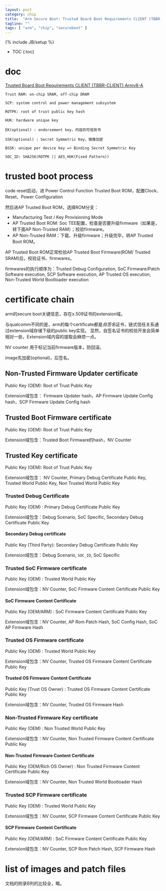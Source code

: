 ```yaml
---
layout: post
category: chip
title:  "Arm Secure Boot: Trusted Board Boot Requirements CLIENT (TBBR-CLIENT) Armv8-A"
tagline: ""
tags: [ "arm", "chip", "secureboot" ] 
---
```

{% include JB/setup %}

* TOC
{:toc}

# doc

[Trusted Board Boot Requirements CLIENT (TBBR-CLIENT) Armv8-A](https://static.docs.arm.com/den0006/d/DEN0006D_Trusted_Board_Boot_Requirements.pdf)

    Trust RAM: on-chip SRAM, off-chip DRAM

    SCP: system control and power management subsystem

    ROTPK: root of trust public key hash

    HUK: hardware unique key

    EK(optional) : endorsement key，内容的可信背书

    SSK(optional) : Secret Symmetric Key，镜像加密 

    BSSK: unique per device key => Binding Secret Symmetric Key

    SOC_ID: SHA256(ROTPK || AES_HUK(Fixed Pattern))

# trusted boot process

code reset启动，进 Power Control Function Trusted Boot ROM，配置Clock、Reset、Power Configuration

然后进AP Trusted Boot ROM，选择ROM分支：
- Manufacturing Test / Key Provisioning Mode
- AP Trusted Boot ROM: Soc TEE配置，检查是否要升级firmware（如果是，转下面AP Non-Trusted RAM）；校验firmware。
- AP Non-Trusted RAM：下载、升级firmware；升级完毕，转AP Trusted Boot ROM。

AP Trusted Boot ROM正常检验AP Trusted Boot Firmware(ROM/ Trusted SRAM)后，校验证书、firmwares。

firmwares的执行顺序为：Trusted Debug Configuration, SoC Firmware/Patch Software execution, SCP Software execution, AP Trusted OS execution, Non-Trusted World Bootloader execution

# certificate chain

arm的secure boot关键信息，存在x.509证书的extension域。

与qualcomm不同的是，arm的每个certificate都是*自签名*证书，链式信任关系通过extension域存储下级的public key实现。
显然，自签名证书的校验开发会简单相对一些，Extension域内容的提取会麻烦一点。

NV counter 用于标记当前firmware版本，防回滚。

image先加密(optional)，后签名。

## Non-Trusted Firmware Updater certificate

Public Key (OEM): Root of Trust Public Key

Extension域包含： Firmware Updater hash，AP Firmware Update Config hash，SCP Firmware Update Config hash

## Trusted Boot Firmware certificate

Public Key (OEM): Root of Trust Public Key

Extension域包含：Trusted Boot Firmware的hash，NV Counter

## Trusted Key certificate

Public Key (OEM): Root of Trust Public Key

Extension域包含： NV Counter, Primary Debug Certificate Public Key, Trusted World Public Key, Non Trusted World Public Key

### Trusted Debug Certificate

Public Key (OEM) : Primary Debug Certificate Public Key

Extension域包含：Debug Scenario, SoC Specific, Secondary Debug Certificate Public Key

#### Secondary Debug certificate

Public Key (Third Party): Secondary Debug Certificate Public Key

Extension域包含：Debug Scenario, `SOC_ID`, SoC Specific

### Trusted SoC Firmware certificate

Public Key (OEM) : Trusted World Public Key

Extension域包含：NV Counter, SoC Firmware Content Certificate Public Key

####  SoC Firmware Content Certificate

Public Key (OEM/ARM) :  SoC Firmware Content Certificate Public Key

Extension域包含：NV Counter, AP Rom Patch Hash, SoC Config Hash, SoC AP Firmware Hash


### Trusted OS Firmware certificate

Public Key (OEM) : Trusted World Public Key

Extension域包含：NV Counter, Trusted OS Firmware Content Certificate Public Key

####  Trusted OS Firmware Content Certificate

Public Key (Trust OS Owner) :  Trusted OS Firmware Content Certificate Public Key

Extension域包含：NV Counter, Trusted OS Firmware Hash


### Non-Trusted Firmware Key certificate

Public Key (OEM) : Non Trusted World Public Key

Extension域包含：NV Counter, Non Trusted Firmware Content Certificate Public Key

####  Non-Trusted Firmware Content Certificate

Public Key (OEM/Rich OS Owner) :  Non Trusted Firmware Content Certificate Public Key

Extension域包含：NV Counter, Non Trusted World Bootloader Hash

### Trusted SCP Firmware certificate

Public Key (OEM) : Trusted World Public Key

Extension域包含：NV Counter, SCP Firmware Content Certificate Public Key

####  SCP Firmware Content Certificate

Public Key (OEM/ARM) :  SoC Firmware Content Certificate Public Key

Extension域包含：NV Counter, SCP Rom Patch Hash, SCP Firmware Hash

#  list of images and patch files

文档的附录B列的比较全，略。

